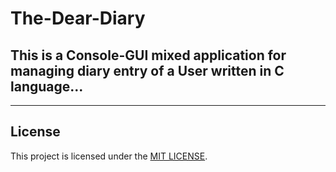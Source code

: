 # The-Dear-Diary

## This is a Console-GUI mixed application for managing diary entry of a User written in C language...

---

## License
This project is licensed under the [MIT LICENSE](LICENSE).

